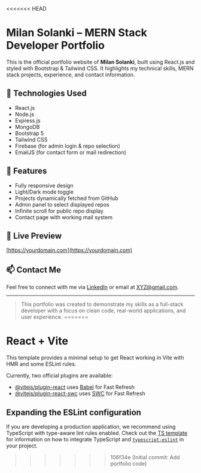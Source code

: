 <<<<<<< HEAD
# Milan Solanki – MERN Stack Developer Portfolio

This is the official portfolio website of **Milan Solanki**, built using React.js and styled with Bootstrap & Tailwind CSS. It highlights my technical skills, MERN stack projects, experience, and contact information.

## 🔧 Technologies Used
- React.js
- Node.js
- Express.js
- MongoDB
- Bootstrap 5
- Tailwind CSS
- Firebase (for admin login & repo selection)
- EmailJS (for contact form or mail redirection)

## 🚀 Features
- Fully responsive design
- Light/Dark mode toggle
- Projects dynamically fetched from GitHub
- Admin panel to select displayed repos
- Infinite scroll for public repo display
- Contact page with working mail system

## 📌 Live Preview
[https://yourdomain.com](https://yourdomain.com)

## 📫 Contact Me
Feel free to connect with me via [LinkedIn](https://linkedin.com/in/XYZZZ) or email at XYZ@gmail.com.

---

> This portfolio was created to demonstrate my skills as a full-stack developer with a focus on clean code, real-world applications, and user experience.
=======
# React + Vite

This template provides a minimal setup to get React working in Vite with HMR and some ESLint rules.

Currently, two official plugins are available:

- [@vitejs/plugin-react](https://github.com/vitejs/vite-plugin-react/blob/main/packages/plugin-react) uses [Babel](https://babeljs.io/) for Fast Refresh
- [@vitejs/plugin-react-swc](https://github.com/vitejs/vite-plugin-react/blob/main/packages/plugin-react-swc) uses [SWC](https://swc.rs/) for Fast Refresh

## Expanding the ESLint configuration

If you are developing a production application, we recommend using TypeScript with type-aware lint rules enabled. Check out the [TS template](https://github.com/vitejs/vite/tree/main/packages/create-vite/template-react-ts) for information on how to integrate TypeScript and [`typescript-eslint`](https://typescript-eslint.io) in your project.
>>>>>>> 106f34e (Initial commit: Add portfolio code)
